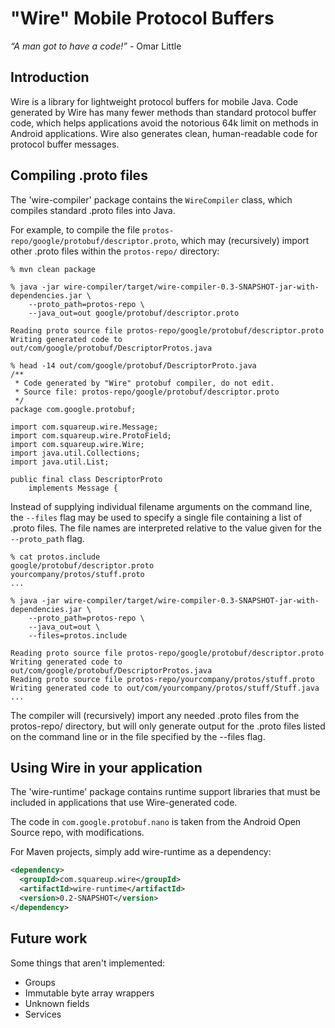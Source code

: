 "Wire" Mobile Protocol Buffers
==============================

*“A man got to have a code!”* - Omar Little


Introduction
------------

Wire is a library for lightweight protocol buffers for mobile Java. Code generated by Wire has many
fewer methods than standard protocol buffer code, which helps applications avoid the notorious 64k
limit on methods in Android applications. Wire also generates clean, human-readable code for
protocol buffer messages.


Compiling .proto files
----------------------

The 'wire-compiler' package contains the `WireCompiler` class, which compiles standard .proto files
into Java.

For example, to compile the file `protos-repo/google/protobuf/descriptor.proto`, which may
(recursively) import other .proto files within the `protos-repo/` directory:

    % mvn clean package

    % java -jar wire-compiler/target/wire-compiler-0.3-SNAPSHOT-jar-with-dependencies.jar \
        --proto_path=protos-repo \
        --java_out=out google/protobuf/descriptor.proto

    Reading proto source file protos-repo/google/protobuf/descriptor.proto
    Writing generated code to out/com/google/protobuf/DescriptorProtos.java

    % head -14 out/com/google/protobuf/DescriptorProto.java
    /**
     * Code generated by "Wire" protobuf compiler, do not edit.
     * Source file: protos-repo/google/protobuf/descriptor.proto
     */
    package com.google.protobuf;

    import com.squareup.wire.Message;
    import com.squareup.wire.ProtoField;
    import com.squareup.wire.Wire;
    import java.util.Collections;
    import java.util.List;

    public final class DescriptorProto
        implements Message {

Instead of supplying individual filename arguments on the command line, the `--files` flag may be
used to specify a single file containing a list of .proto files. The file names are interpreted
relative to the value given for the `--proto_path` flag.

    % cat protos.include
    google/protobuf/descriptor.proto
    yourcompany/protos/stuff.proto
    ...

    % java -jar wire-compiler/target/wire-compiler-0.3-SNAPSHOT-jar-with-dependencies.jar \
        --proto_path=protos-repo \
        --java_out=out \
        --files=protos.include

    Reading proto source file protos-repo/google/protobuf/descriptor.proto
    Writing generated code to out/com/google/protobuf/DescriptorProtos.java
    Reading proto source file protos-repo/yourcompany/protos/stuff.proto
    Writing generated code to out/com/yourcompany/protos/stuff/Stuff.java
    ...

The compiler will (recursively) import any needed .proto files from the protos-repo/ directory, but
will only generate output for the .proto files listed on the command line or in the file specified
by the --files flag.

Using Wire in your application
------------------------------

The 'wire-runtime' package contains runtime support libraries that must be included in applications
that use Wire-generated code.

The code in `com.google.protobuf.nano` is taken from the Android Open Source repo, with
modifications.

For Maven projects, simply add wire-runtime as a dependency:

```xml
<dependency>
  <groupId>com.squareup.wire</groupId>
  <artifactId>wire-runtime</artifactId>
  <version>0.2-SNAPSHOT</version>
</dependency>
```


Future work
-----------

Some things that aren't implemented:

 * Groups
 * Immutable byte array wrappers
 * Unknown fields
 * Services
